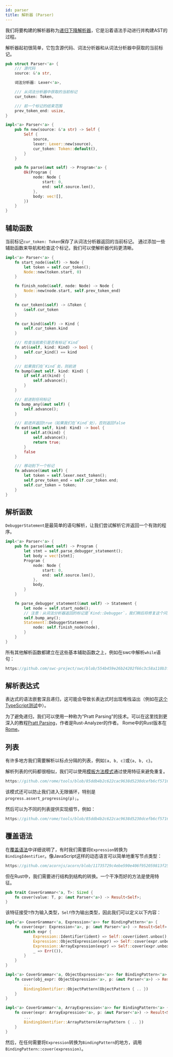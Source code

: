 ```yaml
---
id: parser
title: 解析器 (Parser)
---
```


我们将要构建的解析器称为[递归下降解析器](https://en.wikipedia.org/wiki/Recursive_descent_parser)，它是沿着语法手动进行并构建AST的过程。

解析器起初很简单，它包含源代码、词法分析器和从词法分析器中获取的当前标记。

```rust
pub struct Parser<'a> {
    /// 源代码
    source: &'a str,

    词法分析器: Lexer<'a>,

    /// 从词法分析器中获取的当前标记
    cur_token: Token,

    /// 前一个标记的结束范围
    prev_token_end: usize,
}

impl<'a> Parser<'a> {
    pub fn new(source: &'a str) -> Self {
        Self {
            source,
            lexer: Lexer::new(source),
            cur_token: Token::default(),
        }
    }

    pub fn parse(&mut self) -> Program<'a> {
        Ok(Program {
            node: Node {
                start: 0,
                end: self.source.len(),
            },
            body: vec![],
        })
    }
}
```

## 辅助函数

当前标记`cur_token: Token`保存了从词法分析器返回的当前标记。
通过添加一些辅助函数来导航和检查这个标记，我们可以使解析器代码更清晰。

```rust
impl<'a> Parser<'a> {
    fn start_node(&self) -> Node {
        let token = self.cur_token();
        Node::new(token.start, 0)
    }

    fn finish_node(&self, node: Node) -> Node {
        Node::new(node.start, self.prev_token_end)
    }

    fn cur_token(&self) -> &Token {
        &self.cur_token
    }

    fn cur_kind(&self) -> Kind {
        self.cur_token.kind
    }

    /// 检查当前索引是否有标记`Kind`
    fn at(&self, kind: Kind) -> bool {
        self.cur_kind() == kind
    }

    /// 如果我们在`Kind`处，则前进
    fn bump(&mut self, kind: Kind) {
        if self.at(kind) {
            self.advance();
        }
    }

    /// 前进到任何标记
    fn bump_any(&mut self) {
        self.advance();
    }

    /// 前进并返回true（如果我们在`Kind`处），否则返回false
    fn eat(&mut self, kind: Kind) -> bool {
        if self.at(kind) {
            self.advance();
            return true;
        }
        false
    }

    /// 移动到下一个标记
    fn advance(&mut self) {
        let token = self.lexer.next_token();
        self.prev_token_end = self.cur_token.end;
        self.cur_token = token;
    }
}
```

## 解析函数

`DebuggerStatement`是最简单的语句解析，让我们尝试解析它并返回一个有效的程序。

```rust
impl<'a> Parser<'a> {
    pub fn parse(&mut self) -> Program {
        let stmt = self.parse_debugger_statement();
        let body = vec![stmt];
        Program {
            node: Node {
                start: 0,
                end: self.source.len(),
            },
            body,
        }
    }

    fn parse_debugger_statement(&mut self) -> Statement {
        let node = self.start_node();
        // 注意：从词法分析器返回的标记是`Kind::Debugger`，我们稍后将修复这个问题。
        self.bump_any();
        Statement::DebuggerStatement {
            node: self.finish_node(node),
        }
    }
}
```

所有其他解析函数都建立在这些基本辅助函数之上，例如在swc中解析`while`语句：

```rust reference
https://github.com/swc-project/swc/blob/554b459e26b24202f66c3c58a110b3f26bbd13cd/crates/swc_ecma_parser/src/parser/stmt.rs#L952-L970
```

## 解析表达式

表达式的语法嵌套深且递归，这可能会导致长表达式时出现堆栈溢出（例如在[这个TypeScript测试](https://github.com/microsoft/TypeScript/blob/main/tests/cases/compiler/binderBinaryExpressionStressJs.ts)中）。

为了避免递归，我们可以使用一种称为“Pratt Parsing”的技术。可以在这里找到更深入的教程[Pratt Parsing](https://matklad.github.io/2020/04/13/simple-but-powerful-pratt-parsing.html)，作者是Rust-Analyzer的作者。
Rome中的Rust版本在[Rome](https://github.com/rome/tools/blob/5a059c0413baf1d54436ac0c149a829f0dfd1f4d/crates/rome_js_parser/src/syntax/expr.rs#L442)。

## 列表

有许多地方我们需要解析以标点分隔的列表，例如`[a, b, c]`或`{a, b, c}`。

解析列表的代码都很相似，我们可以使用[模板方法模式](https://en.wikipedia.org/wiki/Template_method_pattern)通过使用特征来避免重复。

```rust reference
https://github.com/rome/tools/blob/85ddb4b2c622cac9638d5230dcefb6cf571677f8/crates/rome_js_parser/src/parser/parse_lists.rs#L131-L157
```

该模式还可以防止我们进入无限循环，特别是`progress.assert_progressing(p);`。

然后可以为不同的列表提供实现细节，例如：

```rust reference
https://github.com/rome/tools/blob/85ddb4b2c622cac9638d5230dcefb6cf571677f8/crates/rome_js_parser/src/syntax/expr.rs#L1543-L1580
```

## 覆盖语法

在[覆盖语法](/blog/grammar#cover-grammar)中详细说明了，有时我们需要将`Expression`转换为`BindingIdentifier`。像JavaScript这样的动态语言可以简单地重写节点类型：

```javascript reference
https://github.com/acornjs/acorn/blob/11735729c4ebe590e406f952059813f250a4cbd1/acorn/src/lval.js#L11-L26
```

但在Rust中，我们需要进行结构到结构的转换。一个干净而好的方法是使用特征。

```rust
pub trait CoverGrammar<'a, T>: Sized {
    fn cover(value: T, p: &mut Parser<'a>) -> Result<Self>;
}
```

该特征接受`T`作为输入类型，`Self`作为输出类型，因此我们可以定义以下内容：

```rust
impl<'a> CoverGrammar<'a, Expression<'a>> for BindingPattern<'a> {
    fn cover(expr: Expression<'a>, p: &mut Parser<'a>) -> Result<Self> {
        match expr {
            Expression::Identifier(ident) => Self::cover(ident.unbox(), p),
            Expression::ObjectExpression(expr) => Self::cover(expr.unbox(), p),
            Expression::ArrayExpression(expr) => Self::cover(expr.unbox(), p),
            _ => Err(()),
        }
    }
}

impl<'a> CoverGrammar<'a, ObjectExpression<'a>> for BindingPattern<'a> {
    fn cover(obj_expr: ObjectExpression<'a>, p: &mut Parser<'a>) -> Result<Self> {
        ...
        BindingIdentifier::ObjectPattern(ObjectPattern { .. })
    }
}

impl<'a> CoverGrammar<'a, ArrayExpression<'a>> for BindingPattern<'a> {
    fn cover(expr: ArrayExpression<'a>, p: &mut Parser<'a>) -> Result<Self> {
        ...
        BindingIdentifier::ArrayPattern(ArrayPattern { .. })
    }
}
```

然后，在任何需要将`Expression`转换为`BindingPattern`的地方，调用`BindingPattern::cover(expression)`。
